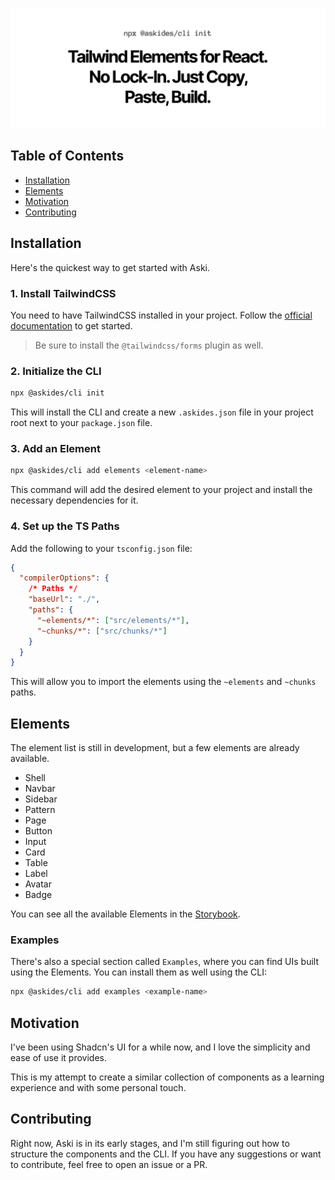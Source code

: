 ![A screenshot of the Aski Elements](./assets/welcome.png)

## Table of Contents

- [Installation](#installation)
- [Elements](#elements)
- [Motivation](#motivation)
- [Contributing](#contributing)

## Installation

Here's the quickest way to get started with Aski.

### 1. Install TailwindCSS

You need to have TailwindCSS installed in your project. Follow the [official documentation](https://tailwindcss.com/docs/installation) to get started.

> Be sure to install the `@tailwindcss/forms` plugin as well.

### 2. Initialize the CLI

```bash
npx @askides/cli init
```

This will install the CLI and create a new `.askides.json` file in your project root next to your `package.json` file.

### 3. Add an Element

```bash
npx @askides/cli add elements <element-name>
```

This command will add the desired element to your project and install the necessary dependencies for it.

### 4. Set up the TS Paths

Add the following to your `tsconfig.json` file:

```json
{
  "compilerOptions": {
    /* Paths */
    "baseUrl": "./",
    "paths": {
      "~elements/*": ["src/elements/*"],
      "~chunks/*": ["src/chunks/*"]
    }
  }
}
```

This will allow you to import the elements using the `~elements` and `~chunks` paths.

## Elements

The element list is still in development, but a few elements are already available.

- Shell
- Navbar
- Sidebar
- Pattern
- Page
- Button
- Input
- Card
- Table
- Label
- Avatar
- Badge

You can see all the available Elements in the [Storybook](https://elements.askides.com/).

### Examples

There's also a special section called `Examples`, where you can find UIs built using the Elements. You can install them as well using the CLI:

```bash
npx @askides/cli add examples <example-name>
```

## Motivation

I've been using Shadcn's UI for a while now, and I love the simplicity and ease of use it provides.

This is my attempt to create a similar collection of components as a learning experience and with some personal touch.

## Contributing

Right now, Aski is in its early stages, and I'm still figuring out how to structure the components and the CLI. If you have any suggestions or want to contribute, feel free to open an issue or a PR.
